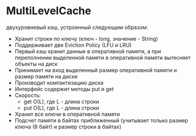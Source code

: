 # MultiLevelCache

двухуровневый кэш, устроенный следующим образом:

- Хранит строки по ключу (ключ - long, значение - String)
- Поддерживает две Eviction Policy (LFU и LRU)
- Первый кэш хранит данные в оперативной памяти, а при переполнении выделенной памяти в оперативной памяти вытесняет объекты на диск
- Принимает на вход выделенный размер оперативной памяти и размер памяти на диске
- Производит компактизацию диска
- Интерфейс содержит методы put и get
- Скорость:
  - get O(L), где L - длина строки
  - put O(L), где L - длина строки
- Хранит все ключи в оперативной памяти
- Подсчет памяти в байтах приближенный (учитывает только размер ключа (8 байт) и размер строки в байтах)
